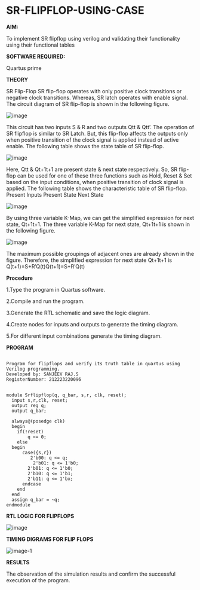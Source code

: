 # SR-FLIPFLOP-USING-CASE

**AIM:**

To implement  SR flipflop using verilog and validating their functionality using their functional tables

**SOFTWARE REQUIRED:**

Quartus prime

**THEORY**

SR Flip-Flop SR flip-flop operates with only positive clock transitions or negative clock transitions. Whereas, SR latch operates with enable signal. The circuit diagram of SR flip-flop is shown in the following figure.

![image](https://github.com/naavaneetha/SR-FLIPFLOP-USING-CASE/assets/154305477/0f710028-ad52-4d3e-9276-8714cf023a25)

 
This circuit has two inputs S & R and two outputs Qtt & Qtt’. The operation of SR flipflop is similar to SR Latch. But, this flip-flop affects the outputs only when positive transition of the clock signal is applied instead of active enable. The following table shows the state table of SR flip-flop.

![image](https://github.com/naavaneetha/SR-FLIPFLOP-USING-CASE/assets/154305477/dabfc4f4-87e3-4cbc-9472-f89ee1b5ed30)

 
Here, Qtt & Qt+1t+1 are present state & next state respectively. So, SR flip-flop can be used for one of these three functions such as Hold, Reset & Set based on the input conditions, when positive transition of clock signal is applied. The following table shows the characteristic table of SR flip-flop. Present Inputs Present State Next State

![image](https://github.com/naavaneetha/SR-FLIPFLOP-USING-CASE/assets/154305477/dd90d16c-aec5-4290-a586-e2346b1e9eb5)

 
By using three variable K-Map, we can get the simplified expression for next state, Qt+1t+1. The three variable K-Map for next state, Qt+1t+1 is shown in the following figure.

![image](https://github.com/naavaneetha/SR-FLIPFLOP-USING-CASE/assets/154305477/473efad6-d70b-4ca7-aeb7-898bbfca319f)

 
The maximum possible groupings of adjacent ones are already shown in the figure. Therefore, the simplified expression for next state Qt+1t+1 is Q(t+1)=S+R′Q(t)Q(t+1)=S+R′Q(t)

**Procedure**

1.Type the program in Quartus software.

2.Compile and run the program.

3.Generate the RTL schematic and save the logic diagram.

4.Create nodes for inputs and outputs to generate the timing diagram.

5.For different input combinations generate the timing diagram.

**PROGRAM**
```

Program for flipflops and verify its truth table in quartus using Verilog programming.
Developed by: SANJEEV RAJ.S
RegisterNumber: 212223220096


module Srflipflop(q, q_bar, s,r, clk, reset); 
  input s,r,clk, reset;
  output reg q;
  output q_bar;
 
  always@(posedge clk) 
  begin 
    if(!reset)       
	    q <= 0;
    else 
  begin
      case({s,r})       
	     2'b00: q <= q;    
		  2'b01: q <= 1'b0;	
        2'b01: q <= 1'b0;	
        2'b10: q <= 1'b1;	
        2'b11: q <= 1'bx;			  					 
      endcase
    end
  end
  assign q_bar = ~q;
endmodule
```
**RTL LOGIC FOR FLIPFLOPS**

![image](https://github.com/user-attachments/assets/6c19c50b-2d5b-4448-bca2-94df834c4fcc)


**TIMING DIGRAMS FOR FLIP FLOPS**

![image-1](https://github.com/user-attachments/assets/ab9b42ec-fe26-4720-8323-ce087aa968d4)


**RESULTS**

The observation of the simulation results and confirm the successful execution of the program.
